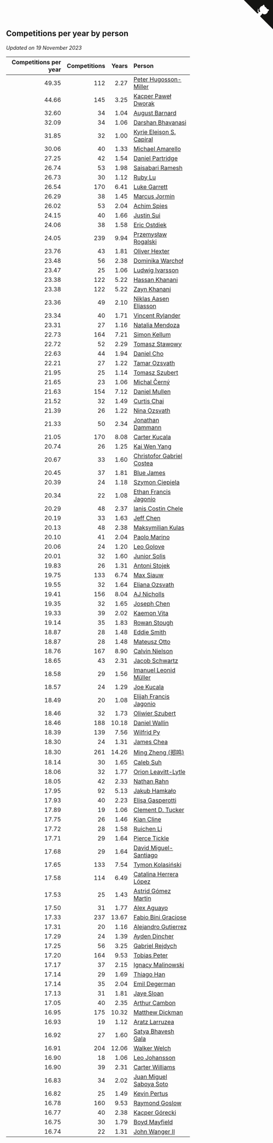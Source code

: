 ## Competitions per year by person

*Updated on 19 November 2023*

| Competitions per year | Competitions | Years | Person |
| ---: | ---: | ---: | :--- |
| 49.35 | 112 | 2.27 | [Peter Hugosson-Miller](https://www.worldcubeassociation.org/persons/2021HUGO01) |
| 44.66 | 145 | 3.25 | [Kacper Paweł Dworak](https://www.worldcubeassociation.org/persons/2020DWOR01) |
| 32.60 | 34 | 1.04 | [August Barnard](https://www.worldcubeassociation.org/persons/2022BARN21) |
| 32.09 | 34 | 1.06 | [Darshan Bhavanasi](https://www.worldcubeassociation.org/persons/2022BHAV01) |
| 31.85 | 32 | 1.00 | [Kyrie Eleison S. Capiral](https://www.worldcubeassociation.org/persons/2022CAPI02) |
| 30.06 | 40 | 1.33 | [Michael Amarello](https://www.worldcubeassociation.org/persons/2022AMAR09) |
| 27.25 | 42 | 1.54 | [Daniel Partridge](https://www.worldcubeassociation.org/persons/2022PART02) |
| 26.74 | 53 | 1.98 | [Saisabari Ramesh](https://www.worldcubeassociation.org/persons/2021RAME01) |
| 26.73 | 30 | 1.12 | [Ruby Lu](https://www.worldcubeassociation.org/persons/2022LURU01) |
| 26.54 | 170 | 6.41 | [Luke Garrett](https://www.worldcubeassociation.org/persons/2017GARR05) |
| 26.29 | 38 | 1.45 | [Marcus Jormin](https://www.worldcubeassociation.org/persons/2022JORM01) |
| 26.02 | 53 | 2.04 | [Achim Spies](https://www.worldcubeassociation.org/persons/2021SPIE01) |
| 24.15 | 40 | 1.66 | [Justin Sui](https://www.worldcubeassociation.org/persons/2022SUIJ01) |
| 24.06 | 38 | 1.58 | [Eric Ostdiek](https://www.worldcubeassociation.org/persons/2022OSTD01) |
| 24.05 | 239 | 9.94 | [Przemysław Rogalski](https://www.worldcubeassociation.org/persons/2013ROGA02) |
| 23.76 | 43 | 1.81 | [Oliver Hexter](https://www.worldcubeassociation.org/persons/2022HEXT01) |
| 23.48 | 56 | 2.38 | [Dominika Warchoł](https://www.worldcubeassociation.org/persons/2021WARC01) |
| 23.47 | 25 | 1.06 | [Ludwig Ivarsson](https://www.worldcubeassociation.org/persons/2022IVAR01) |
| 23.38 | 122 | 5.22 | [Hassan Khanani](https://www.worldcubeassociation.org/persons/2018KHAN26) |
| 23.38 | 122 | 5.22 | [Zayn Khanani](https://www.worldcubeassociation.org/persons/2018KHAN28) |
| 23.36 | 49 | 2.10 | [Niklas Aasen Eliasson](https://www.worldcubeassociation.org/persons/2021ELIA01) |
| 23.34 | 40 | 1.71 | [Vincent Rylander](https://www.worldcubeassociation.org/persons/2022RYLA01) |
| 23.31 | 27 | 1.16 | [Natalia Mendoza](https://www.worldcubeassociation.org/persons/2022MEND24) |
| 22.73 | 164 | 7.21 | [Simon Kellum](https://www.worldcubeassociation.org/persons/2016KELL12) |
| 22.72 | 52 | 2.29 | [Tomasz Stawowy](https://www.worldcubeassociation.org/persons/2021STAW01) |
| 22.63 | 44 | 1.94 | [Daniel Cho](https://www.worldcubeassociation.org/persons/2021CHOD01) |
| 22.21 | 27 | 1.22 | [Tamar Ozsvath](https://www.worldcubeassociation.org/persons/2022OZSV04) |
| 21.95 | 25 | 1.14 | [Tomasz Szubert](https://www.worldcubeassociation.org/persons/2022SZUB02) |
| 21.65 | 23 | 1.06 | [Michal Černý](https://www.worldcubeassociation.org/persons/2022CERN03) |
| 21.63 | 154 | 7.12 | [Daniel Mullen](https://www.worldcubeassociation.org/persons/2016MULL04) |
| 21.52 | 32 | 1.49 | [Curtis Chai](https://www.worldcubeassociation.org/persons/2022CHAI02) |
| 21.39 | 26 | 1.22 | [Nina Ozsvath](https://www.worldcubeassociation.org/persons/2022OZSV03) |
| 21.33 | 50 | 2.34 | [Jonathan Dammann](https://www.worldcubeassociation.org/persons/2021DAMM01) |
| 21.05 | 170 | 8.08 | [Carter Kucala](https://www.worldcubeassociation.org/persons/2015KUCA01) |
| 20.74 | 26 | 1.25 | [Kai Wen Yang](https://www.worldcubeassociation.org/persons/2022YANG19) |
| 20.67 | 33 | 1.60 | [Christofor Gabriel Costea](https://www.worldcubeassociation.org/persons/2022COST03) |
| 20.45 | 37 | 1.81 | [Blue James](https://www.worldcubeassociation.org/persons/2022JAME01) |
| 20.39 | 24 | 1.18 | [Szymon Ciepiela](https://www.worldcubeassociation.org/persons/2022CIEP01) |
| 20.34 | 22 | 1.08 | [Ethan Francis Jagonio](https://www.worldcubeassociation.org/persons/2022JAGO03) |
| 20.29 | 48 | 2.37 | [Ianis Costin Chele](https://www.worldcubeassociation.org/persons/2021CHEL01) |
| 20.19 | 33 | 1.63 | [Jeff Chen](https://www.worldcubeassociation.org/persons/2022CHEN19) |
| 20.13 | 48 | 2.38 | [Maksymilian Kulas](https://www.worldcubeassociation.org/persons/2021KULA02) |
| 20.10 | 41 | 2.04 | [Paolo Marino](https://www.worldcubeassociation.org/persons/2021MARI04) |
| 20.06 | 24 | 1.20 | [Leo Golove](https://www.worldcubeassociation.org/persons/2022GOLO02) |
| 20.01 | 32 | 1.60 | [Junior Solis](https://www.worldcubeassociation.org/persons/2022SOLI03) |
| 19.83 | 26 | 1.31 | [Antoni Stojek](https://www.worldcubeassociation.org/persons/2022STOJ03) |
| 19.75 | 133 | 6.74 | [Max Siauw](https://www.worldcubeassociation.org/persons/2017SIAU02) |
| 19.55 | 32 | 1.64 | [Eliana Ozsvath](https://www.worldcubeassociation.org/persons/2022OZSV01) |
| 19.41 | 156 | 8.04 | [AJ Nicholls](https://www.worldcubeassociation.org/persons/2015NICH04) |
| 19.35 | 32 | 1.65 | [Joseph Chen](https://www.worldcubeassociation.org/persons/2022CHEN16) |
| 19.33 | 39 | 2.02 | [Kaemon Vita](https://www.worldcubeassociation.org/persons/2021VITA01) |
| 19.14 | 35 | 1.83 | [Rowan Stough](https://www.worldcubeassociation.org/persons/2022STOU01) |
| 18.87 | 28 | 1.48 | [Eddie Smith](https://www.worldcubeassociation.org/persons/2022SMIT20) |
| 18.87 | 28 | 1.48 | [Mateusz Otto](https://www.worldcubeassociation.org/persons/2022OTTO01) |
| 18.76 | 167 | 8.90 | [Calvin Nielson](https://www.worldcubeassociation.org/persons/2014NIEL03) |
| 18.65 | 43 | 2.31 | [Jacob Schwartz](https://www.worldcubeassociation.org/persons/2021SCHW01) |
| 18.58 | 29 | 1.56 | [Imanuel Leonid Müller](https://www.worldcubeassociation.org/persons/2022MULL02) |
| 18.57 | 24 | 1.29 | [Joe Kucala](https://www.worldcubeassociation.org/persons/2022KUCA01) |
| 18.49 | 20 | 1.08 | [Elijah Francis Jagonio](https://www.worldcubeassociation.org/persons/2022JAGO02) |
| 18.46 | 32 | 1.73 | [Oliwier Szubert](https://www.worldcubeassociation.org/persons/2022SZUB01) |
| 18.46 | 188 | 10.18 | [Daniel Wallin](https://www.worldcubeassociation.org/persons/2013WALL03) |
| 18.39 | 139 | 7.56 | [Wilfrid Py](https://www.worldcubeassociation.org/persons/2016PYWI01) |
| 18.30 | 24 | 1.31 | [James Chea](https://www.worldcubeassociation.org/persons/2022CHEA05) |
| 18.30 | 261 | 14.26 | [Ming Zheng (郑鸣)](https://www.worldcubeassociation.org/persons/2009ZHEN11) |
| 18.14 | 30 | 1.65 | [Caleb Suh](https://www.worldcubeassociation.org/persons/2022SUHC01) |
| 18.06 | 32 | 1.77 | [Orion Leavitt-Lytle](https://www.worldcubeassociation.org/persons/2022LEAV01) |
| 18.05 | 42 | 2.33 | [Nathan Rahn](https://www.worldcubeassociation.org/persons/2021RAHN01) |
| 17.95 | 92 | 5.13 | [Jakub Hamkało](https://www.worldcubeassociation.org/persons/2018HAMK01) |
| 17.93 | 40 | 2.23 | [Elisa Gasperotti](https://www.worldcubeassociation.org/persons/2021GASP01) |
| 17.89 | 19 | 1.06 | [Clement D. Tucker](https://www.worldcubeassociation.org/persons/2022TUCK09) |
| 17.75 | 26 | 1.46 | [Kian Cline](https://www.worldcubeassociation.org/persons/2022CLIN01) |
| 17.72 | 28 | 1.58 | [Ruichen Li](https://www.worldcubeassociation.org/persons/2022LIRU02) |
| 17.71 | 29 | 1.64 | [Pierce Tickle](https://www.worldcubeassociation.org/persons/2022TICK01) |
| 17.68 | 29 | 1.64 | [David Miguel-Santiago](https://www.worldcubeassociation.org/persons/2022MIGU02) |
| 17.65 | 133 | 7.54 | [Tymon Kolasiński](https://www.worldcubeassociation.org/persons/2016KOLA02) |
| 17.58 | 114 | 6.49 | [Catalina Herrera López](https://www.worldcubeassociation.org/persons/2017LOPE31) |
| 17.53 | 25 | 1.43 | [Astrid Gómez Martin](https://www.worldcubeassociation.org/persons/2022MART26) |
| 17.50 | 31 | 1.77 | [Alex Aguayo](https://www.worldcubeassociation.org/persons/2022AGUA01) |
| 17.33 | 237 | 13.67 | [Fabio Bini Graciose](https://www.worldcubeassociation.org/persons/2010GRAC02) |
| 17.31 | 20 | 1.16 | [Alejandro Gutierrez](https://www.worldcubeassociation.org/persons/2022GUTI09) |
| 17.29 | 24 | 1.39 | [Ayden Dincher](https://www.worldcubeassociation.org/persons/2022DINC01) |
| 17.25 | 56 | 3.25 | [Gabriel Rejdych](https://www.worldcubeassociation.org/persons/2020REJD01) |
| 17.20 | 164 | 9.53 | [Tobias Peter](https://www.worldcubeassociation.org/persons/2014PETE03) |
| 17.17 | 37 | 2.15 | [Ignacy Malinowski](https://www.worldcubeassociation.org/persons/2021MALI02) |
| 17.14 | 29 | 1.69 | [Thiago Han](https://www.worldcubeassociation.org/persons/2022HANT01) |
| 17.14 | 35 | 2.04 | [Emil Degerman](https://www.worldcubeassociation.org/persons/2021DEGE01) |
| 17.13 | 31 | 1.81 | [Jaye Sloan](https://www.worldcubeassociation.org/persons/2022SLOA01) |
| 17.05 | 40 | 2.35 | [Arthur Cambon](https://www.worldcubeassociation.org/persons/2021CAMB01) |
| 16.95 | 175 | 10.32 | [Matthew Dickman](https://www.worldcubeassociation.org/persons/2013DICK01) |
| 16.93 | 19 | 1.12 | [Aratz Larruzea](https://www.worldcubeassociation.org/persons/2022LARR02) |
| 16.92 | 27 | 1.60 | [Satya Bhavesh Gala](https://www.worldcubeassociation.org/persons/2022GALA03) |
| 16.91 | 204 | 12.06 | [Walker Welch](https://www.worldcubeassociation.org/persons/2011WELC01) |
| 16.90 | 18 | 1.06 | [Leo Johansson](https://www.worldcubeassociation.org/persons/2022JOHA08) |
| 16.90 | 39 | 2.31 | [Carter Williams](https://www.worldcubeassociation.org/persons/2021WILL06) |
| 16.83 | 34 | 2.02 | [Juan Miguel Saboya Soto](https://www.worldcubeassociation.org/persons/2021SOTO01) |
| 16.82 | 25 | 1.49 | [Kevin Pertus](https://www.worldcubeassociation.org/persons/2022PERT01) |
| 16.78 | 160 | 9.53 | [Raymond Goslow](https://www.worldcubeassociation.org/persons/2014GOSL01) |
| 16.77 | 40 | 2.38 | [Kacper Górecki](https://www.worldcubeassociation.org/persons/2021GORE01) |
| 16.75 | 30 | 1.79 | [Boyd Mayfield](https://www.worldcubeassociation.org/persons/2022MAYF01) |
| 16.74 | 22 | 1.31 | [John Wanger II](https://www.worldcubeassociation.org/persons/2022WANG39) |


<a href="https://github.com/jonatanklosko/wca_statistics" class="github-corner" aria-label="View source on Github"><svg width="80" height="80" viewBox="0 0 250 250" style="fill:#151513; color:#fff; position: absolute; top: 0; border: 0; right: 0;" aria-hidden="true"><path d="M0,0 L115,115 L130,115 L142,142 L250,250 L250,0 Z"></path><path d="M128.3,109.0 C113.8,99.7 119.0,89.6 119.0,89.6 C122.0,82.7 120.5,78.6 120.5,78.6 C119.2,72.0 123.4,76.3 123.4,76.3 C127.3,80.9 125.5,87.3 125.5,87.3 C122.9,97.6 130.6,101.9 134.4,103.2" fill="currentColor" style="transform-origin: 130px 106px;" class="octo-arm"></path><path d="M115.0,115.0 C114.9,115.1 118.7,116.5 119.8,115.4 L133.7,101.6 C136.9,99.2 139.9,98.4 142.2,98.6 C133.8,88.0 127.5,74.4 143.8,58.0 C148.5,53.4 154.0,51.2 159.7,51.0 C160.3,49.4 163.2,43.6 171.4,40.1 C171.4,40.1 176.1,42.5 178.8,56.2 C183.1,58.6 187.2,61.8 190.9,65.4 C194.5,69.0 197.7,73.2 200.1,77.6 C213.8,80.2 216.3,84.9 216.3,84.9 C212.7,93.1 206.9,96.0 205.4,96.6 C205.1,102.4 203.0,107.8 198.3,112.5 C181.9,128.9 168.3,122.5 157.7,114.1 C157.9,116.9 156.7,120.9 152.7,124.9 L141.0,136.5 C139.8,137.7 141.6,141.9 141.8,141.8 Z" fill="currentColor" class="octo-body"></path></svg></a><style>.github-corner:hover .octo-arm{animation:octocat-wave 560ms ease-in-out}@keyframes octocat-wave{0%,100%{transform:rotate(0)}20%,60%{transform:rotate(-25deg)}40%,80%{transform:rotate(10deg)}}@media (max-width:500px){.github-corner:hover .octo-arm{animation:none}.github-corner .octo-arm{animation:octocat-wave 560ms ease-in-out}}</style>

